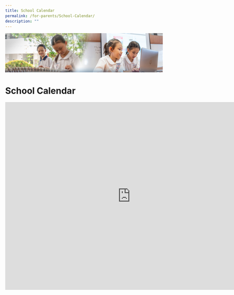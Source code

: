 ```yaml
---
title: School Calendar
permalink: /for-parents/School-Calendar/
description: ""
---
```

![](/images/ForParents.jpg)


School Calendar
===============

<iframe scrolling="no" frameborder="0" height="600" width="800" style="border: 0" src="https://calendar.google.com/calendar/embed?src=c_13ee35fda505eac907385f8befcba8b1a8d3fd58de1baebec35edd6069d66c20%40group.calendar.google.com&amp;ctz=Asia%2FSingapore"></iframe>
				
				
				